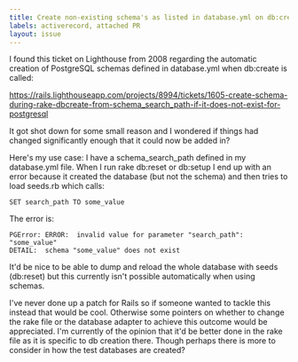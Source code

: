 ```yaml
---
title: Create non-existing schema's as listed in database.yml on db:create
labels: activerecord, attached PR
layout: issue
---
```


I found this ticket on Lighthouse from 2008 regarding the automatic creation of PostgreSQL schemas defined in database.yml when db:create is called:

https://rails.lighthouseapp.com/projects/8994/tickets/1605-create-schema-during-rake-dbcreate-from-schema_search_path-if-it-does-not-exist-for-postgresql

It got shot down for some small reason and I wondered if things had changed significantly enough that it could now be added in?

Here's my use case: I have a schema_search_path defined in my database.yml file. When I run rake db:reset or db:setup I end up with an error because it created the database (but not the schema) and then tries to load seeds.rb which calls:

```
SET search_path TO some_value
```

The error is:

```
PGError: ERROR:  invalid value for parameter "search_path": "some_value"
DETAIL:  schema "some_value" does not exist
```

It'd be nice to be able to dump and reload the whole database with seeds (db:reset) but this currently isn't possible automatically when using schemas.

I've never done up a patch for Rails so if someone wanted to tackle this instead that would be cool. Otherwise some pointers on whether to change the rake file or the database adapter to achieve this outcome would be appreciated. I'm currently of the opinion that it'd be better done in the rake file as it is specific to db creation there. Though perhaps there is more to consider in how the test databases are created?

